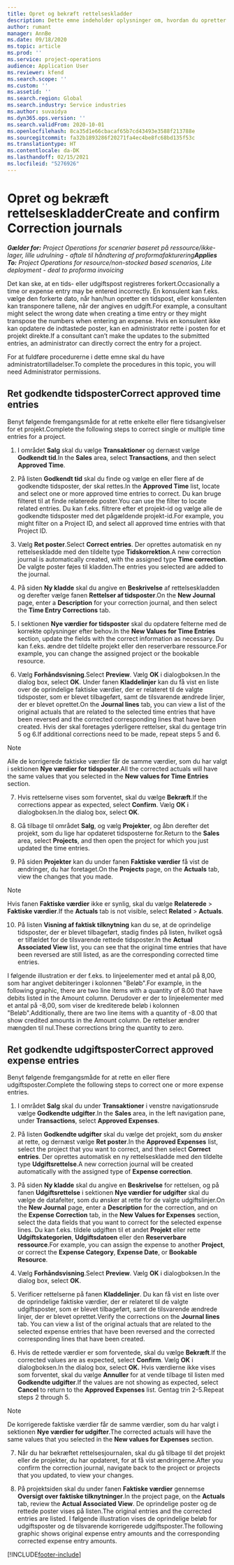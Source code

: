 ```yaml
---
title: Opret og bekræft rettelseskladder
description: Dette emne indeholder oplysninger om, hvordan du opretter og bekræfter en rettelseskladde.
author: rumant
manager: AnnBe
ms.date: 09/18/2020
ms.topic: article
ms.prod: ''
ms.service: project-operations
audience: Application User
ms.reviewer: kfend
ms.search.scope: ''
ms.custom: ''
ms.assetid: ''
ms.search.region: Global
ms.search.industry: Service industries
ms.author: suvaidya
ms.dyn365.ops.version: ''
ms.search.validFrom: 2020-10-01
ms.openlocfilehash: 8ca35d1e66cbacaf65b7cd43493e3588f213788e
ms.sourcegitcommit: fa32b1893286f20271fa4ec4be8fc68bd135f53c
ms.translationtype: HT
ms.contentlocale: da-DK
ms.lasthandoff: 02/15/2021
ms.locfileid: "5276926"
---
```

# <a name="create-and-confirm-correction-journals"></a><span data-ttu-id="8affb-103">Opret og bekræft rettelseskladder</span><span class="sxs-lookup"><span data-stu-id="8affb-103">Create and confirm Correction journals</span></span>

<span data-ttu-id="8affb-104">_**Gælder for:** Project Operations for scenarier baseret på ressource/ikke-lager, lille udrulning - aftale til håndtering af proformafakturering_</span><span class="sxs-lookup"><span data-stu-id="8affb-104">_**Applies To:** Project Operations for resource/non-stocked based scenarios, Lite deployment - deal to proforma invoicing_</span></span>

<span data-ttu-id="8affb-105">Det kan ske, at en tids- eller udgiftspost registreres forkert.</span><span class="sxs-lookup"><span data-stu-id="8affb-105">Occasionally a time or expense entry may be entered incorrectly.</span></span> <span data-ttu-id="8affb-106">En konsulent kan f.eks. vælge den forkerte dato, når han/hun opretter en tidspost, eller konsulenten kan transponere tallene, når der angives en udgift.</span><span class="sxs-lookup"><span data-stu-id="8affb-106">For example, a consultant might select the wrong date when creating a time entry or they might transpose the numbers when entering an expense.</span></span> <span data-ttu-id="8affb-107">Hvis en konsulent ikke kan opdatere de indtastede poster, kan en administrator rette i posten for et projekt direkte.</span><span class="sxs-lookup"><span data-stu-id="8affb-107">If a consultant can’t make the updates to the submitted entries, an administrator can directly correct the entry for a project.</span></span>

<span data-ttu-id="8affb-108">For at fuldføre procedurerne i dette emne skal du have administratortilladelser.</span><span class="sxs-lookup"><span data-stu-id="8affb-108">To complete the procedures in this topic, you will need Administrator permissions.</span></span>

## <a name="correct-approved-time-entries"></a><span data-ttu-id="8affb-109">Ret godkendte tidsposter</span><span class="sxs-lookup"><span data-stu-id="8affb-109">Correct approved time entries</span></span>     

<span data-ttu-id="8affb-110">Benyt følgende fremgangsmåde for at rette enkelte eller flere tidsangivelser for et projekt.</span><span class="sxs-lookup"><span data-stu-id="8affb-110">Complete the following steps to correct single or multiple time entries for a project.</span></span>

1. <span data-ttu-id="8affb-111">I området **Salg** skal du vælge **Transaktioner** og dernæst vælge **Godkendt tid**.</span><span class="sxs-lookup"><span data-stu-id="8affb-111">In the **Sales** area, select **Transactions**, and then select **Approved Time**.</span></span> 

2. <span data-ttu-id="8affb-112">På listen **Godkendt tid** skal du finde og vælge en eller flere af de godkendte tidsposter, der skal rettes.</span><span class="sxs-lookup"><span data-stu-id="8affb-112">In the **Approved Time** list, locate and select one or more approved time entries to correct.</span></span> <span data-ttu-id="8affb-113">Du kan bruge filteret til at finde relaterede poster.</span><span class="sxs-lookup"><span data-stu-id="8affb-113">You can use the filter to locate related entries.</span></span> <span data-ttu-id="8affb-114">Du kan f.eks. filtrere efter et projekt-id og vælge alle de godkendte tidsposter med det pågældende projekt-id.</span><span class="sxs-lookup"><span data-stu-id="8affb-114">For example, you might filter on a Project ID, and select all approved time entries with that Project ID.</span></span>

3. <span data-ttu-id="8affb-115">Vælg **Ret poster**.</span><span class="sxs-lookup"><span data-stu-id="8affb-115">Select **Correct entries**.</span></span> <span data-ttu-id="8affb-116">Der oprettes automatisk en ny rettelseskladde med den tildelte type **Tidskorrektion**.</span><span class="sxs-lookup"><span data-stu-id="8affb-116">A new correction journal is automatically created, with the assigned type **Time correction**.</span></span> <span data-ttu-id="8affb-117">De valgte poster føjes til kladden.</span><span class="sxs-lookup"><span data-stu-id="8affb-117">The entries you selected are added to the journal.</span></span> 

4. <span data-ttu-id="8affb-118">På siden **Ny kladde** skal du angive en **Beskrivelse** af rettelseskladden og derefter vælge fanen **Rettelser af tidsposter**.</span><span class="sxs-lookup"><span data-stu-id="8affb-118">On the **New Journal** page, enter a **Description** for your correction journal, and then select the **Time Entry Corrections** tab.</span></span>  

5. <span data-ttu-id="8affb-119">I sektionen **Nye værdier for tidsposter** skal du opdatere felterne med de korrekte oplysninger efter behov.</span><span class="sxs-lookup"><span data-stu-id="8affb-119">In the **New Values for Time Entries** section, update the fields with the correct information as necessary.</span></span> <span data-ttu-id="8affb-120">Du kan f.eks. ændre det tildelte projekt eller den reserverbare ressource.</span><span class="sxs-lookup"><span data-stu-id="8affb-120">For example, you can change the assigned project or the bookable resource.</span></span>

6. <span data-ttu-id="8affb-121">Vælg **Forhåndsvisning**.</span><span class="sxs-lookup"><span data-stu-id="8affb-121">Select **Preview**.</span></span> <span data-ttu-id="8affb-122">Vælg **OK** i dialogboksen.</span><span class="sxs-lookup"><span data-stu-id="8affb-122">In the dialog box, select **OK**.</span></span> <span data-ttu-id="8affb-123">Under fanen **Kladdelinjer** kan du få vist en liste over de oprindelige faktiske værdier, der er relateret til de valgte tidsposter, som er blevet tilbageført, samt de tilsvarende ændrede linjer, der er blevet oprettet.</span><span class="sxs-lookup"><span data-stu-id="8affb-123">On the **Journal lines** tab, you can view a list of the original actuals that are related to the selected time entries that have been reversed and the corrected corresponding lines that have been created.</span></span> <span data-ttu-id="8affb-124">Hvis der skal foretages yderligere rettelser, skal du gentage trin 5 og 6.</span><span class="sxs-lookup"><span data-stu-id="8affb-124">If additional corrections need to be made, repeat steps 5 and 6.</span></span> 

> [!NOTE]
> <span data-ttu-id="8affb-125">Alle de korrigerede faktiske værdier får de samme værdier, som du har valgt i sektionen **Nye værdier for tidsposter**.</span><span class="sxs-lookup"><span data-stu-id="8affb-125">All the corrected actuals will have the same values that you selected in the **New values for Time Entries** section.</span></span>

7. <span data-ttu-id="8affb-126">Hvis rettelserne vises som forventet, skal du vælge **Bekræft**.</span><span class="sxs-lookup"><span data-stu-id="8affb-126">If the corrections appear as expected, select **Confirm**.</span></span> <span data-ttu-id="8affb-127">Vælg **OK** i dialogboksen.</span><span class="sxs-lookup"><span data-stu-id="8affb-127">In the dialog box, select **OK**.</span></span>

8. <span data-ttu-id="8affb-128">Gå tilbage til området **Salg**, og vælg **Projekter**, og åbn derefter det projekt, som du lige har opdateret tidsposterne for.</span><span class="sxs-lookup"><span data-stu-id="8affb-128">Return to the **Sales** area, select **Projects**, and then open the project for which you just updated the time entries.</span></span> 

9. <span data-ttu-id="8affb-129">På siden **Projekter** kan du under fanen **Faktiske værdier** få vist de ændringer, du har foretaget.</span><span class="sxs-lookup"><span data-stu-id="8affb-129">On the **Projects** page, on the **Actuals** tab, view the changes that you made.</span></span> 

> [!NOTE]
> <span data-ttu-id="8affb-130">Hvis fanen **Faktiske værdier** ikke er synlig, skal du vælge **Relaterede** > **Faktiske værdier**.</span><span class="sxs-lookup"><span data-stu-id="8affb-130">If the **Actuals** tab is not visible, select **Related** > **Actuals**.</span></span>  

10. <span data-ttu-id="8affb-131">På listen **Visning af faktisk tilknytning** kan du se, at de oprindelige tidsposter, der er blevet tilbageført, stadig findes på listen, hvilket også er tilfældet for de tilsvarende rettede tidsposter.</span><span class="sxs-lookup"><span data-stu-id="8affb-131">In the **Actual Associated View** list, you can see that the original time entries that have been reversed are still listed, as are the corresponding corrected time entries.</span></span> 

<span data-ttu-id="8affb-132">I følgende illustration er der f.eks. to linjeelementer med et antal på 8,00, som har angivet debiteringer i kolonnen "Beløb".</span><span class="sxs-lookup"><span data-stu-id="8affb-132">For example, in the following graphic, there are two line items with a quantity of 8.00 that have debits listed in the Amount column.</span></span> <span data-ttu-id="8affb-133">Derudover er der to linjeelementer med et antal på -8,00, som viser de krediterede beløb i kolonnen "Beløb".</span><span class="sxs-lookup"><span data-stu-id="8affb-133">Additionally, there are two line items with a quantity of -8.00 that show credited amounts in the Amount column.</span></span> <span data-ttu-id="8affb-134">De rettelser ændrer mængden til nul.</span><span class="sxs-lookup"><span data-stu-id="8affb-134">These corrections bring the quantity to zero.</span></span>

 
## <a name="correct-approved-expense-entries"></a><span data-ttu-id="8affb-135">Ret godkendte udgiftsposter</span><span class="sxs-lookup"><span data-stu-id="8affb-135">Correct approved expense entries</span></span>

<span data-ttu-id="8affb-136">Benyt følgende fremgangsmåde for at rette en eller flere udgiftsposter.</span><span class="sxs-lookup"><span data-stu-id="8affb-136">Complete the following steps to correct one or more expense entries.</span></span> 

1. <span data-ttu-id="8affb-137">I området **Salg** skal du under **Transaktioner** i venstre navigationsrude vælge **Godkendte udgifter**.</span><span class="sxs-lookup"><span data-stu-id="8affb-137">In the **Sales** area, in the left navigation pane, under **Transactions**, select **Approved Expenses**.</span></span>

2. <span data-ttu-id="8affb-138">På listen **Godkendte udgifter** skal du vælge det projekt, som du ønsker at rette, og dernæst vælge **Ret poster**.</span><span class="sxs-lookup"><span data-stu-id="8affb-138">In the **Approved Expenses** list, select the project that you want to correct, and then select **Correct entries**.</span></span> <span data-ttu-id="8affb-139">Der oprettes automatisk en ny rettelseskladde med den tildelte type **Udgiftsrettelse**.</span><span class="sxs-lookup"><span data-stu-id="8affb-139">A new correction journal will be created automatically with the assigned type of **Expense correction**.</span></span> 

3. <span data-ttu-id="8affb-140">På siden **Ny kladde** skal du angive en **Beskrivelse** for rettelsen, og på fanen **Udgiftsrettelse** i sektionen **Nye værdier for udgifter** skal du vælge de datafelter, som du ønsker at rette for de valgte udgiftslinjer.</span><span class="sxs-lookup"><span data-stu-id="8affb-140">On the **New Journal** page, enter a **Description** for the correction, and on the **Expense Correction** tab, in the **New Values for Expenses** section, select the data fields that you want to correct for the selected expense lines.</span></span> <span data-ttu-id="8affb-141">Du kan f.eks. tildele udgiften til et andet **Projekt** eller rette **Udgiftskategorien**, **Udgiftsdatoen** eller den **Reserverbare ressource**.</span><span class="sxs-lookup"><span data-stu-id="8affb-141">For example, you can assign the expense to another **Project**, or correct the **Expense Category**, **Expense Date**, or **Bookable Resource**.</span></span>

4. <span data-ttu-id="8affb-142">Vælg **Forhåndsvisning**.</span><span class="sxs-lookup"><span data-stu-id="8affb-142">Select **Preview**.</span></span> <span data-ttu-id="8affb-143">Vælg **OK** i dialogboksen.</span><span class="sxs-lookup"><span data-stu-id="8affb-143">In the dialog box, select **OK**.</span></span> 

5. <span data-ttu-id="8affb-144">Verificer rettelserne på fanen **Kladdelinjer**. Du kan få vist en liste over de oprindelige faktiske værdier, der er relateret til de valgte udgiftsposter, som er blevet tilbageført, samt de tilsvarende ændrede linjer, der er blevet oprettet.</span><span class="sxs-lookup"><span data-stu-id="8affb-144">Verify the corrections on the **Journal lines** tab. You can view a list of the original actuals that are related to the selected expense entries that have been reversed and the corrected corresponding lines that have been created.</span></span>

6. <span data-ttu-id="8affb-145">Hvis de rettede værdier er som forventede, skal du vælge **Bekræft**.</span><span class="sxs-lookup"><span data-stu-id="8affb-145">If the corrected values are as expected, select **Confirm**.</span></span> <span data-ttu-id="8affb-146">Vælg **OK** i dialogboksen.</span><span class="sxs-lookup"><span data-stu-id="8affb-146">In the dialog box, select **OK.**</span></span> <span data-ttu-id="8affb-147">Hvis værdierne ikke vises som forventet, skal du vælge **Annuller** for at vende tilbage til listen med **Godkendte udgifter**.</span><span class="sxs-lookup"><span data-stu-id="8affb-147">If the values are not showing as expected, select **Cancel** to return to the **Approved Expenses** list.</span></span> <span data-ttu-id="8affb-148">Gentag trin 2-5.</span><span class="sxs-lookup"><span data-stu-id="8affb-148">Repeat steps 2 through 5.</span></span> 

> [!NOTE]
> <span data-ttu-id="8affb-149">De korrigerede faktiske værdier får de samme værdier, som du har valgt i sektionen **Nye værdier for udgifter**.</span><span class="sxs-lookup"><span data-stu-id="8affb-149">The corrected actuals will have the same values that you selected in the **New values for Expenses** section.</span></span>

7. <span data-ttu-id="8affb-150">Når du har bekræftet rettelsesjournalen, skal du gå tilbage til det projekt eller de projekter, du har opdateret, for at få vist ændringerne.</span><span class="sxs-lookup"><span data-stu-id="8affb-150">After you confirm the correction journal, navigate back to the project or projects that you updated, to view your changes.</span></span>  

8. <span data-ttu-id="8affb-151">På projektsiden skal du under fanen **Faktiske værdier** gennemse **Oversigt over faktiske tilknytninger**.</span><span class="sxs-lookup"><span data-stu-id="8affb-151">In the project page, on the **Actuals** tab, review the **Actual Associated View**.</span></span> <span data-ttu-id="8affb-152">De oprindelige poster og de rettede poster vises på listen.</span><span class="sxs-lookup"><span data-stu-id="8affb-152">The original entries and the corrected entries are listed.</span></span> <span data-ttu-id="8affb-153">I følgende illustration vises de oprindelige beløb for udgiftsposter og de tilsvarende korrigerede udgiftsposter.</span><span class="sxs-lookup"><span data-stu-id="8affb-153">The following graphic shows original expense entry amounts and the corresponding corrected expense entry amounts.</span></span> 




[!INCLUDE[footer-include](../includes/footer-banner.md)]